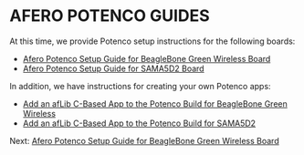 # AFERO POTENCO GUIDES

At this time, we provide Potenco setup instructions for the following boards:

- [Afero Potenco Setup Guide for BeagleBone Green Wireless Board](https://developer.afero.io/LinuxSDK-PotencoBBGW)
- [Afero Potenco Setup Guide for SAMA5D2 Board](https://developer.afero.io/LinuxSDK-PotencoSAMA5D2)

In addition, we have instructions for creating your own Potenco apps:

- [Add an afLib C-Based App to the Potenco Build for BeagleBone Green Wireless](https://developer.afero.io/LinuxSDK-PotencoBBGWApp)
- [Add an afLib C-Based App to the Potenco Build for SAMA5D2](https://developer.afero.io/LinuxSDK-PotencoSAMA5D2App)

 Next: [Afero Potenco Setup Guide for BeagleBone Green Wireless Board](https://developer.afero.io/LinuxSDK-PotencoBBGW)

